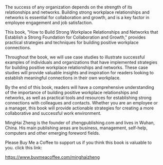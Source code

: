 
The success of any organization depends on the strength of its relationships and networks. Building strong workplace relationships and networks is essential for collaboration and growth, and is a key factor in employee engagement and job satisfaction.

This book, "How to Build Strong Workplace Relationships and Networks that Establish a Strong Foundation for Collaboration and Growth," provides practical strategies and techniques for building positive workplace connections. 

Throughout the book, we will use case studies to illustrate successful examples of individuals and organizations that have implemented strategies for building positive workplace relationships and networks. These case studies will provide valuable insights and inspiration for readers looking to establish meaningful connections in their own workplace.

By the end of this book, readers will have a comprehensive understanding of the importance of building positive workplace relationships and networks, as well as practical tools and resources for establishing strong connections with colleagues and contacts. Whether you are an employee or a manager, this book will provide actionable strategies for creating a more collaborative and successful work environment.

MingHai Zheng is the founder of zhengpublishing.com and lives in Wuhan, China. His main publishing areas are business, management, self-help, computers and other emerging foreword fields.

Please Buy Me a Coffee to support us if you think this book is valuable to you. click this link:

https://www.buymeacoffee.com/minghaizheng
